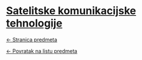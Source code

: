 # [Satelitske komunikacijske tehnologije](https://www.github.com/studosi-fer/SKT)
[<- Stranica predmeta](https://www.fer.unizg.hr/predmet/skt_a)

[<- Povratak na listu predmeta](https://www.github.com/studosi/FER)
